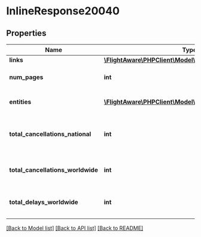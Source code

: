 # InlineResponse20040

## Properties
Name | Type | Description | Notes
------------ | ------------- | ------------- | -------------
**links** | [**\FlightAware\PHPClient\Model\InlineResponse20032Links**](InlineResponse20032Links.md) |  | 
**num_pages** | **int** | Number of pages returned | 
**entities** | [**\FlightAware\PHPClient\Model\InlineResponse20041[]**](InlineResponse20041.md) | Per-entity disruption information. | 
**total_cancellations_national** | **int** | Total number of cancelled flights in the US. | 
**total_cancellations_worldwide** | **int** | Total number of cancelled flights. | 
**total_delays_worldwide** | **int** | Total number of delayed flights. | 

[[Back to Model list]](../../README.md#documentation-for-models) [[Back to API list]](../../README.md#documentation-for-api-endpoints) [[Back to README]](../../README.md)

